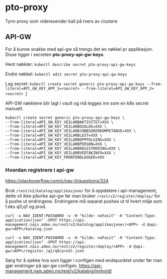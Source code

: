 # pto-proxy
Tynn proxy som videresender kall på tvers av clustere

## API-GW
For å kunne snakke med api-gw så trengs det en nøkkel pr applikasjon.
Disse ligger i secreten **pto-proxy-api-gw-keys**.

Hent nøkkler:
`kubectl describe secret pto-proxy-api-gw-keys`

Endre nøkkel:
`kubectl edit secret pto-proxy-api-gw-keys`

Lag secret:
`kubectl create secret generic pto-proxy-api-gw-keys --from-literal=API_GW_KEY_APP_1=<secret> --from-literal=API_GW_KEY_APP_2=<secret> `]

API-GW nøkklene blir lagt i vault og må legges inn som en k8s secret manuelt.

```shell script
kubectl create secret generic pto-proxy-api-gw-keys \
--from-literal=API_GW_KEY_VEILARBAKTIVITET=XXX \
--from-literal=API_GW_KEY_VEILARBDIALOG=XXX \
--from-literal=API_GW_KEY_VEILARBJOBBSOKERKOMPETANSE=XXX \
--from-literal=API_GW_KEY_VEILARBLEST=XXX \
--from-literal=API_GW_KEY_VEILARBOPPFOLGING=XXX \
--from-literal=API_GW_KEY_VEILARBPERSON=XXX \
--from-literal=API_GW_KEY_VEILARBREGISTRERING=XXX \
--from-literal=API_GW_KEY_VEILARBVEDTAKINFO=XXX \
--from-literal=API_GW_KEY_FRONTENDLOGGER=XXX
```

### Hvordan registrere i api-gw
https://stackoverflow.com/c/nav-it/questions/324

Bruk `/rest/v2/katalog/applikasjoner` for å oppdatere i api-management, dette vil ikke påvirke api-gw før man bruker `/rest/v2/register/deploy/` for å pushe ut endringene.
Endringene må separat pushes ut til hvert miljø som f.eks q0,q1 og prod.

`curl -u NAV_IDENT:PASSWORD -v -H "kilde: noFasit" -H "Content-Type: application/json" -XPUT https://api-management.nais.adeo.no/rest/v2/katalog/applikasjoner/<APP> -d @api-gw/<APP>/katalog.json`

`curl -u NAV_IDENT:PASSWORD -v -H "kilde: noFasit" -H "Content-Type: application/json" -XPUT https://api-management.nais.adeo.no/rest/v2/register/deploy/<APP> -d @api-gw/<APP>/register_(q1/q0/prod).json` 

Sørg for å sjekke hva som ligger i configen med endepunktet under før man gjør endringer på api-gw configen.
https://api-management.nais.adeo.no/rest/v2/katalog/innhold/<APP>
 
 

